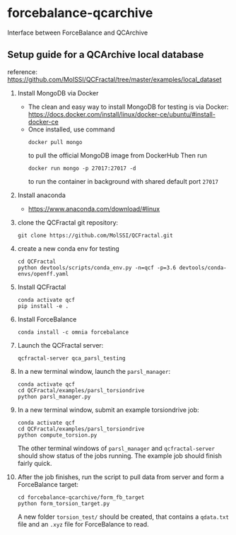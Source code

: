 # forcebalance-qcarchive
Interface between ForceBalance and QCArchive

## Setup guide for a QCArchive local database
reference: https://github.com/MolSSI/QCFractal/tree/master/examples/local_dataset

1. Install MongoDB via Docker
    - The clean and easy way to install MongoDB for testing is via Docker:
        https://docs.docker.com/install/linux/docker-ce/ubuntu/#install-docker-ce

    + Once installed, use command
        ```
        docker pull mongo
        ```
        to pull the official MongoDB image from DockerHub
        Then run
        ```
        docker run mongo -p 27017:27017 -d
        ```
        to run the container in background with shared default port `27017`

2. Install anaconda
    - https://www.anaconda.com/download/#linux


3. clone the QCFractal git repository:
    ```
    git clone https://github.com/MolSSI/QCFractal.git
    ```

4. create a new conda env for testing
    ```
    cd QCFractal
    python devtools/scripts/conda_env.py -n=qcf -p=3.6 devtools/conda-envs/openff.yaml
    ```

5. Install QCFractal
    ```
    conda activate qcf
    pip install -e .
    ```

6. Install ForceBalance
    ```
    conda install -c omnia forcebalance
    ```

7. Launch the QCFractal server:
    ```
    qcfractal-server qca_parsl_testing
    ```

8. In a new terminal window, launch the `parsl_manager`:
    ```
    conda activate qcf
    cd QCFractal/examples/parsl_torsiondrive
    python parsl_manager.py
    ```

9. In a new terminal window, submit an example torsiondrive job:
    ```
    conda activate qcf
    cd QCFractal/examples/parsl_torsiondrive
    python compute_torsion.py
    ```
    The other terminal windows of `parsl_manager` and `qcfractal-server` should show status of the jobs running. The example job should finish fairly quick.

10. After the job finishes, run the script to pull data from server and form a ForceBalance target:
    ```
    cd forcebalance-qcarchive/form_fb_target
    python form_torsion_target.py
    ```
    A new folder `torsion_test/` should be created, that contains a `qdata.txt` file and an `.xyz` file for ForceBalance to read.

